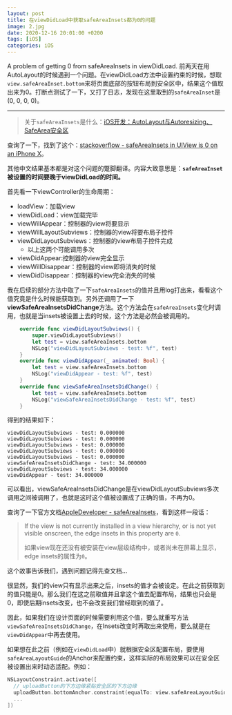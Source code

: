 ```yaml
---
layout: post
title: 在viewDidLoad中获取safeAreaInsets都为0的问题
image: 2.jpg
date: 2020-12-16 20:01:00 +0200
tags: [iOS]
categories: iOS
---
```

A problem of getting 0 from safeAreaInsets in viewDidLoad.
前两天在用AutoLayout的时候遇到一个问题。在viewDidLoad方法中设置约束的时候，想取`view.safeAreaInset.bottom`来将页面底部的按钮布局到安全区中，结果这个值取出来为0。打断点测试了一下，又打了日志，发现在这里取到的`safeAreaInset`是(0, 0, 0, 0)。

***
> 关于`safeAreaInsets`是什么：[iOS开发：AutoLayout与Autoresizing、SafeArea安全区](http://km.oa.com/articles/show/483729?ts=1608117022)

查询了一下，找到了这个：[stackoverflow - safeAreaInsets in UIView is 0 on an iPhone X](https://stackoverflow.com/questions/47032855/safeareainsets-in-uiview-is-0-on-an-iphone-x)。

其他中文结果基本都是对这个问题的蹩脚翻译。内容大致意思是：**`safeAreaInset`被设置的时间要晚于viewDidLoad的时间。**

首先看一下viewController的生命周期：

- loadView：加载view
- viewDidLoad：view加载完毕
- viewWillAppear：控制器的view将要显示
- viewWillLayoutSubviews：控制器的view将要布局子控件
- viewDidLayoutSubviews：控制器的view布局子控件完成
  - 以上这两个可能调用多次
- viewDidAppear:控制器的view完全显示
- viewWillDisappear：控制器的view即将消失的时候
- viewDidDisappear：控制器的view完全消失的时候

我在后续的部分方法中取了一下`safeAreaInsets`的值并且用log打出来，看看这个值究竟是什么时候能获取到。另外还调用了一下**viewSafeAreaInsetsDidChange**方法。这个方法会在`safeAreaInsets`变化时调用，也就是当insets被设置上去的时候，这个方法是必然会被调用的。

```swift
    override func viewDidLayoutSubviews() {
        super.viewDidLayoutSubviews()
        let test = view.safeAreaInsets.bottom
        NSLog("viewDidLayoutSubviews - test: %f", test)
    }
    override func viewDidAppear(_ animated: Bool) {
        let test = view.safeAreaInsets.bottom
        NSLog("viewDidAppear - test: %f", test)
    }
    override func viewSafeAreaInsetsDidChange() {
        let test = view.safeAreaInsets.bottom
        NSLog("viewSafeAreaInsetsDidChange - test: %f", test)
    }
```

得到的结果如下：

```
viewDidLayoutSubviews - test: 0.000000
viewDidLayoutSubviews - test: 0.000000
viewDidLayoutSubviews - test: 0.000000
viewDidLayoutSubviews - test: 0.000000
viewDidLayoutSubviews - test: 0.000000
viewSafeAreaInsetsDidChange - test: 34.000000
viewDidLayoutSubviews - test: 34.000000
viewDidAppear - test: 34.000000
```

可以看出，viewSafeAreaInsetsDidChange是在viewDidLayoutSubviews多次调用之间被调用了，也就是这时这个值被设置成了正确的值，不再为0。

查询了一下官方文档[AppleDeveloper - safeAreaInsets](https://developer.apple.com/documentation/uikit/uiview/2891103-safeareainsets)，看到这样一段话：

> If the view is not currently installed in a view hierarchy, or is not yet visible onscreen, the edge insets in this property are `0`.
>
> 如果view现在还没有被安装在view层级结构中，或者尚未在屏幕上显示，edge insets的属性为`0`。

这个故事告诉我们，遇到问题记得先查文档...

很显然，我们的view只有显示出来之后，insets的值才会被设定。在此之前获取到的值只能是0。那么我们在这之前取值并且拿这个值去配置布局，结果也只会是0，即使后期insets改变，也不会改变我们曾经取到的值了。

因此，如果我们在设计页面的时候需要利用这个值，要么就重写方法`viewSafeAreaInsetsDidChange`，在Insets改变时再取出来使用，要么就是在`viewDidAppear`中再去使用。

如果想在此之前（例如在`viewDidLoad`中）就根据安全区配置布局，要使用`safeAreaLayoutGuide`的Anchor来配置约束，这样实际的布局效果可以在安全区被设置出来时动态适配。例如：

```swift
NSLayoutConstraint.activate([
  // uploadButton的下方边缘紧贴安全区的下方边缘
  uploadButton.bottomAnchor.constraint(equalTo: view.safeAreaLayoutGuide.bottomAnchor),
  ...
]) 
```
